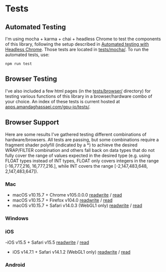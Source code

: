 # Tests

## Automated Testing

I'm using mocha + karma + chai + headless Chrome to test the components of this library, following the setup described in [Automated testing with Headless Chrome](https://developer.chrome.com/blog/headless-karma-mocha-chai/).  Those tests are located in [tests/mocha/](https://github.com/amandaghassaei/gpu-io/blob/main/tests/mocha/).  To run the automated tests, use:

```
npm run test
```

## Browser Testing

I've also included a few html pages (in the [tests/browser/](https://github.com/amandaghassaei/gpu-io/blob/main/tests/browser/) directory) for testing various functions of this library in a browser/hardware combo of your choice.  An index of these tests is current hosted at [apps.amandaghassaei.com/gpu-io/tests/](http://apps.amandaghassaei.com/gpu-io/tests/).


## Browser Support

Here are some results I've gathered testing different combinations of hardware/browsers.  All tests are passing, but some combinations require a fragment shader polyfill (indicated by a *) to achieve the desired WRAP/FILTER combination and others fall back on data types that do not fully cover the range of values expected in the desired type (e.g. using FLOAT types instead of INT types, FLOAT only covers integers in the range [-16,777,216, 16,777,216.], while INT covers the range [-2,147,483,648, 2,147,483,647]).


### Mac

- macOS v10.15.7 + Chrome v105.0.0.0 [readwrite](results/READWRITE_Chrome_v105.0.0.0_macOS_v10.15.7.png) / [read](results/READ_Chrome_v105.0.0.0_macOS_v10.15.7.png)
- macOS v10.15.7 + Firefox v104.0 [readwrite](results/READWRITE_Firefox_v104.0_macOS_v10.15.7.png) / [read](results/READ_Firefox_v104.0_macOS_v10.15.7.png)
- macOS v10.15.7 + Safari v14.0.3 (WebGL1 only) [readwrite](results/READWRITE_Safari_v14.0.3_macOS_v10.15.7.png) / [read](results/READ_Safari_v14.0.3_macOS_v10.15.7.png)


### Windows



### iOS

-iOS v15.5 + Safari v15.5 [readwrite](results/READWRITE_Safari_v15.5_iOS_v15.5.png) / [read](results/READ_Safari_v15.5_iOS_v15.5.png)
- iOS v14.7.1 + Safari v14.1.2 (WebGL1 only) [readwrite](results/READWRITE_Safari_v14.1.2_iOS_v14.7.1.png) / [read](results/READ_Safari_v14.1.2_iOS_v14.7.1.png)


### Android